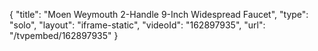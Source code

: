 {
    "title": "Moen Weymouth 2-Handle 9-Inch Widespread Faucet",
    "type": "solo",
    "layout": "iframe-static",
    "videoId": "162897935",
    "url": "\/tvpembed\/162897935"
}